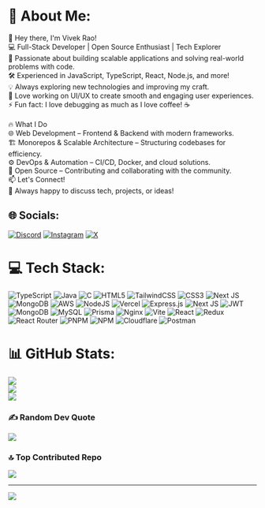 # 💫 About Me:
👋 Hey there, I'm Vivek Rao!<br>💻 Full-Stack Developer | Open Source Enthusiast | Tech Explorer<br>🚀 Passionate about building scalable applications and solving real-world problems with code.<br>🛠️ Experienced in JavaScript, TypeScript, React, Node.js, and more!<br>💡 Always exploring new technologies and improving my craft.<br>🎨 Love working on UI/UX to create smooth and engaging user experiences.<br>⚡ Fun fact: I love debugging as much as I love coffee! ☕<br><br>🔥 What I Do<br>🌐 Web Development – Frontend & Backend with modern frameworks.<br>🏗️ Monorepos & Scalable Architecture – Structuring codebases for efficiency.<br>⚙️ DevOps & Automation – CI/CD, Docker, and cloud solutions.<br>🧩 Open Source – Contributing and collaborating with the community.<br>📫 Let's Connect!<br>💬 Always happy to discuss tech, projects, or ideas!


## 🌐 Socials:
[![Discord](https://img.shields.io/badge/Discord-%237289DA.svg?logo=discord&logoColor=white)](https://discord.gg/vivek_rao) [![Instagram](https://img.shields.io/badge/Instagram-%23E4405F.svg?logo=Instagram&logoColor=white)](https://instagram.com/vivek42_) [![X](https://img.shields.io/badge/X-black.svg?logo=X&logoColor=white)](https://x.com/@vkrao800) 

# 💻 Tech Stack:
![TypeScript](https://img.shields.io/badge/typescript-%23007ACC.svg?style=for-the-badge&logo=typescript&logoColor=white) ![Java](https://img.shields.io/badge/java-%23ED8B00.svg?style=for-the-badge&logo=openjdk&logoColor=white) ![C](https://img.shields.io/badge/c-%2300599C.svg?style=for-the-badge&logo=c&logoColor=white) ![HTML5](https://img.shields.io/badge/html5-%23E34F26.svg?style=for-the-badge&logo=html5&logoColor=white) ![TailwindCSS](https://img.shields.io/badge/tailwindcss-%2338B2AC.svg?style=for-the-badge&logo=tailwind-css&logoColor=white) ![CSS3](https://img.shields.io/badge/css3-%231572B6.svg?style=for-the-badge&logo=css3&logoColor=white) ![Next JS](https://img.shields.io/badge/Next-black?style=for-the-badge&logo=next.js&logoColor=white) ![MongoDB](https://img.shields.io/badge/MongoDB-%234ea94b.svg?style=for-the-badge&logo=mongodb&logoColor=white) ![AWS](https://img.shields.io/badge/AWS-%23FF9900.svg?style=for-the-badge&logo=amazon-aws&logoColor=white) ![NodeJS](https://img.shields.io/badge/node.js-6DA55F?style=for-the-badge&logo=node.js&logoColor=white) ![Vercel](https://img.shields.io/badge/vercel-%23000000.svg?style=for-the-badge&logo=vercel&logoColor=white) ![Express.js](https://img.shields.io/badge/express.js-%23404d59.svg?style=for-the-badge&logo=express&logoColor=%2361DAFB) ![Next JS](https://img.shields.io/badge/Next-black?style=for-the-badge&logo=next.js&logoColor=white) ![JWT](https://img.shields.io/badge/JWT-black?style=for-the-badge&logo=JSON%20web%20tokens) ![MongoDB](https://img.shields.io/badge/MongoDB-%234ea94b.svg?style=for-the-badge&logo=mongodb&logoColor=white) ![MySQL](https://img.shields.io/badge/mysql-4479A1.svg?style=for-the-badge&logo=mysql&logoColor=white) ![Prisma](https://img.shields.io/badge/Prisma-3982CE?style=for-the-badge&logo=Prisma&logoColor=white) ![Nginx](https://img.shields.io/badge/nginx-%23009639.svg?style=for-the-badge&logo=nginx&logoColor=white) ![Vite](https://img.shields.io/badge/vite-%23646CFF.svg?style=for-the-badge&logo=vite&logoColor=white) ![React](https://img.shields.io/badge/react-%2320232a.svg?style=for-the-badge&logo=react&logoColor=%2361DAFB) ![Redux](https://img.shields.io/badge/redux-%23593d88.svg?style=for-the-badge&logo=redux&logoColor=white) ![React Router](https://img.shields.io/badge/React_Router-CA4245?style=for-the-badge&logo=react-router&logoColor=white) ![PNPM](https://img.shields.io/badge/pnpm-%234a4a4a.svg?style=for-the-badge&logo=pnpm&logoColor=f69220) ![NPM](https://img.shields.io/badge/NPM-%23CB3837.svg?style=for-the-badge&logo=npm&logoColor=white) ![Cloudflare](https://img.shields.io/badge/Cloudflare-F38020?style=for-the-badge&logo=Cloudflare&logoColor=white) ![Postman](https://img.shields.io/badge/Postman-FF6C37?style=for-the-badge&logo=postman&logoColor=white)
# 📊 GitHub Stats:
![](https://github-readme-stats.vercel.app/api?username=vivek-800&theme=dark&hide_border=false&include_all_commits=false&count_private=false)<br/>
![](https://github-readme-streak-stats.herokuapp.com/?user=vivek-800&theme=dark&hide_border=false)<br/>
![](https://github-readme-stats.vercel.app/api/top-langs/?username=vivek-800&theme=dark&hide_border=false&include_all_commits=false&count_private=false&layout=compact)

### ✍️ Random Dev Quote
![](https://quotes-github-readme.vercel.app/api?type=horizontal&theme=radical)

### 🔝 Top Contributed Repo
![](https://github-contributor-stats.vercel.app/api?username=vivek-800&limit=5&theme=dark&combine_all_yearly_contributions=true)

---
[![](https://visitcount.itsvg.in/api?id=vivek-800&icon=0&color=0)](https://visitcount.itsvg.in)

<!-- Proudly created with GPRM ( https://gprm.itsvg.in ) -->
